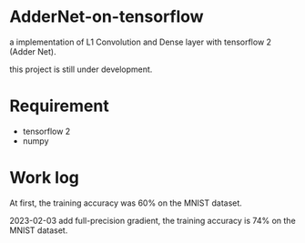 # AdderNet-on-tensorflow
a implementation of L1 Convolution and Dense layer with tensorflow 2 (Adder Net).

this project is still under development.

# Requirement
* tensorflow 2
* numpy

# Work log

At first, the training accuracy was 60% on the MNIST dataset.

2023-02-03
add full-precision gradient, the training accuracy is 74% on the MNIST dataset.
